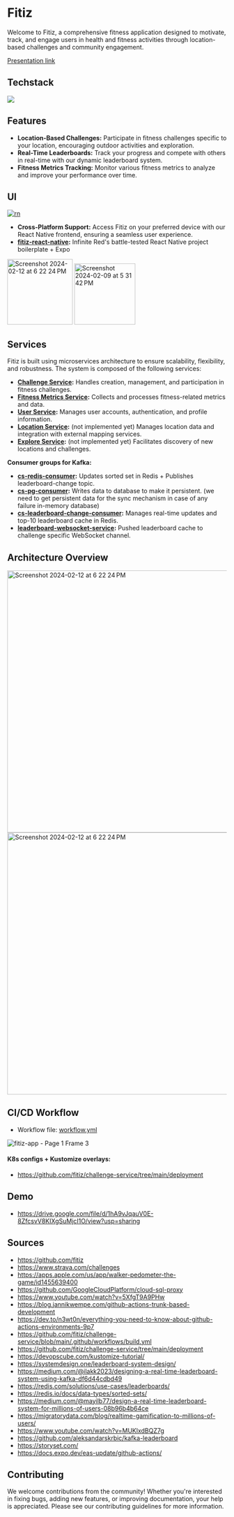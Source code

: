 # Fitiz

Welcome to Fitiz, a comprehensive fitness application designed to motivate, track, and engage users in health and fitness activities through location-based challenges and community engagement.

[Presentation link](https://drive.google.com/file/d/1JALANEh5uIewjsqVXxsN3mmKTpragPjf/view?usp=sharing)

## Techstack

<img src="https://skillicons.dev/icons?i=java,react,kubernetes,docker,redis,spring,gcp,postgres,gradle,kafka,github,githubactions" />

## Features

-   **Location-Based Challenges:** Participate in fitness challenges specific to your location, encouraging outdoor activities and exploration.
-   **Real-Time Leaderboards:** Track your progress and compete with others in real-time with our dynamic leaderboard system.
-   **Fitness Metrics Tracking:** Monitor various fitness metrics to analyze and improve your performance over time.

## UI
[![rn](https://img.shields.io/badge/React_Native-20232A?style=for-the-badge&logo=react&logoColor=61DAFB)](https://github.com/fitiz/fitiz-react-native)

-   **Cross-Platform Support:** Access Fitiz on your preferred device with our React Native frontend, ensuring a seamless user experience.
-   **[fitiz-react-native](https://github.com/fitiz/fitiz-react-native):** Infinite Red's battle-tested React Native project boilerplate + Expo

<img width="150" alt="Screenshot 2024-02-12 at 6 22 24 PM" src="https://github.com/fitiz/.github/assets/23321849/ff943b7b-33f8-4355-85e0-fca00fc611e5">
<img width="140" alt="Screenshot 2024-02-09 at 5 31 42 PM" src="https://github.com/fitiz/.github/assets/23321849/94595623-c10f-489d-9569-ae367fecde6d">

## Services

Fitiz is built using microservices architecture to ensure scalability, flexibility, and robustness. The system is composed of the following services:

-   **[Challenge Service](https://github.com/fitiz/challenge-service):** Handles creation, management, and participation in fitness challenges.
-   **[Fitness Metrics Service](https://github.com/fitiz/fitness-metrics-service):** Collects and processes fitness-related metrics and data.
-   **[User Service](https://github.com/fitiz/user-service):** Manages user accounts, authentication, and profile information.
-   **[Location Service](https://github.com/fitiz/location-service):** (not implemented yet) Manages location data and integration with external mapping services.
-   **[Explore Service](https://github.com/fitiz/explore-service):** (not implemented yet) Facilitates discovery of new locations and challenges.

**Consumer groups for Kafka:**
-   **[cs-redis-consumer](https://github.com/fitiz/cs-redis-consumer):** Updates sorted set in Redis + Publishes leaderboard-change topic.
-   **[cs-pg-consumer](https://github.com/fitiz/cs-pg-consumer):** Writes data to database to make it persistent. (we need to get persistent data for the sync mechanism in case of any failure in-memory database)
-   **[cs-leaderboard-change-consumer](https://github.com/fitiz/cs-leaderboard-change-consumer):** Manages real-time updates and top-10 leaderboard cache in Redis.
-   **[leaderboard-websocket-service](https://github.com/fitiz/leaderboard-websocket-service):** Pushed leaderboard cache to challenge specific WebSocket channel.

## Architecture Overview

<img width="600" alt="Screenshot 2024-02-12 at 6 22 24 PM" src="https://github.com/fitiz/.github/assets/23321849/42c66047-35d3-4c40-847d-0f9ca3fbb9a0">

<img width="600" alt="Screenshot 2024-02-12 at 6 22 24 PM" src="https://github.com/fitiz/.github/assets/23321849/94a97d27-8edc-4768-9bfc-f473cc460957">

## CI/CD Workflow

- Workflow file: [workflow.yml](https://github.com/fitiz/challenge-service/blob/main/.github/workflows/build.yml)

![fitiz-app - Page 1 Frame 3](https://github.com/fitiz/.github/assets/23321849/5d6c2388-58e2-4486-8da0-0050dc0801a9)

#### K8s configs + Kustomize overlays:

- https://github.com/fitiz/challenge-service/tree/main/deployment

## Demo
- https://drive.google.com/file/d/1hA9vJqauV0E-8ZfcsvV8KIXgSuMjcI1O/view?usp=sharing

## Sources
- https://github.com/fitiz
- https://www.strava.com/challenges
- https://apps.apple.com/us/app/walker-pedometer-the-game/id1455639400
- https://github.com/GoogleCloudPlatform/cloud-sql-proxy
- https://www.youtube.com/watch?v=5XfgT9A9PHw
- https://blog.jannikwempe.com/github-actions-trunk-based-development
- https://dev.to/n3wt0n/everything-you-need-to-know-about-github-actions-environments-9p7
- https://github.com/fitiz/challenge-service/blob/main/.github/workflows/build.yml
- https://github.com/fitiz/challenge-service/tree/main/deployment
- https://devopscube.com/kustomize-tutorial/
- https://systemdesign.one/leaderboard-system-design/
- https://medium.com/@ilakk2023/designing-a-real-time-leaderboard-system-using-kafka-df6d44cdbd49
- https://redis.com/solutions/use-cases/leaderboards/
- https://redis.io/docs/data-types/sorted-sets/
- https://medium.com/@mayilb77/design-a-real-time-leaderboard-system-for-millions-of-users-08b96b4b64ce
- https://migratorydata.com/blog/realtime-gamification-to-millions-of-users/
- https://www.youtube.com/watch?v=MUKlxdBQZ7g
- https://github.com/aleksandarskrbic/kafka-leaderboard
- https://storyset.com/
- https://docs.expo.dev/eas-update/github-actions/

## Contributing

We welcome contributions from the community! Whether you're interested in fixing bugs, adding new features, or improving documentation, your help is appreciated. Please see our contributing guidelines for more information.
